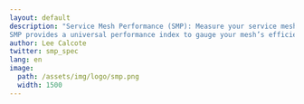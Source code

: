 ```yaml
---
layout: default
description: "Service Mesh Performance (SMP): Measure your service mesh performance using SMP. 
SMP provides a universal performance index to gauge your mesh’s efficiency against deployments in other organizations’ environments."
author: Lee Calcote
twitter: smp_spec
lang: en
image:
  path: /assets/img/logo/smp.png
  width: 1500 
---
```

